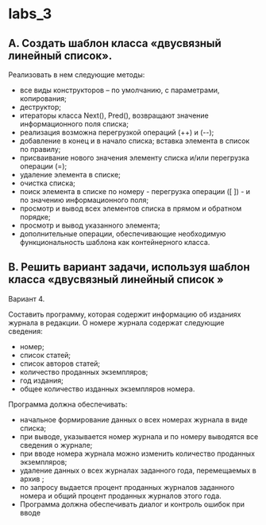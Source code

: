 # labs_3

## A. Создать шаблон класса «двусвязный линейный список». 
Реализовать в нем следующие методы:
* все виды конструкторов – по умолчанию, с параметрами,
копирования;
* деструктор;
* итераторы класса Next(), Pred(), возвращают значение информационного поля списка;
* реализация возможна перегрузкой операций (++) и (--);
* добавление в конец и в начало списка; вставка элемента в список по правилу;
* присваивание нового значения элементу списка и/или перегрузка операции (=);
* удаление элемента в списке; 
* очистка списка;
* поиск элемента в списке по номеру - перегрузка операции ([ ]) - и по значению информационного поля;
* просмотр и вывод всех элементов списка в прямом и обратном порядке;
* просмотр и вывод указанного элемента;
* дополнительные операции, обеспечивающие необходимую функциональность шаблона как контейнерного класса.

## B. Решить вариант задачи, используя шаблон класса «двусвязный линейный список »

Вариант 4.

Составить программу, которая содержит информацию об изданиях журнала в редакции.
О номере журнала содержат следующие сведения:
* номер;
* список статей;
* список авторов статей;
* количество проданных экземпляров;
* год издания;
* общее количество изданных экземпляров номера.

Программа должна обеспечивать:
* начальное формирование данных о всех номерах журнала в виде списка;
* при выводе, указывается номер журнала и по номеру выводятся все сведения о журнале;
* при вводе номера журнала можно изменить количество проданных экземпляров;
* удаление данных о всех журналах заданного года, перемещаемых в архив ;
* по запросу выдается процент проданных журналов заданного номера и общий процент проданных журналов этого года.
* Программа должна обеспечивать диалог и контроль ошибок при вводе
